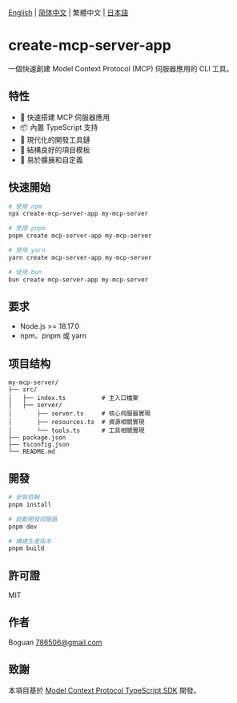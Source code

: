 [English](../README.md) | [简体中文](README_zh-CN.md) | 繁體中文 | [日本語](README_ja-JP.md)

# create-mcp-server-app

一個快速創建 Model Context Protocol (MCP) 伺服器應用的 CLI 工具。

## 特性

- 🚀 快速搭建 MCP 伺服器應用
- 📦 內置 TypeScript 支持
- 🔧 現代化的開發工具鏈
- 📝 結構良好的項目模板
- 🎯 易於擴展和自定義

## 快速開始

```bash
# 使用 npm
npx create-mcp-server-app my-mcp-server

# 使用 pnpm
pnpm create mcp-server-app my-mcp-server

# 使用 yarn
yarn create mcp-server-app my-mcp-server

# 使用 bun
bun create mcp-server-app my-mcp-server
```

## 要求

- Node.js >= 18.17.0
- npm、pnpm 或 yarn

## 项目结构

```
my-mcp-server/
├── src/
│   ├── index.ts          # 主入口檔案
│   ├── server/
│       ├── server.ts     # 核心伺服器實現
│       ├── resources.ts  # 資源相關實現
│       └── tools.ts      # 工具相關實現
├── package.json
├── tsconfig.json
└── README.md
```

## 開發

```bash
# 安裝依賴
pnpm install

# 啟動開發伺服器
pnpm dev

# 構建生產版本
pnpm build
```

## 許可證

MIT

## 作者

Boguan <786506@gmail.com>

## 致謝

本項目基於 [Model Context Protocol TypeScript SDK](https://github.com/modelcontextprotocol/typescript-sdk) 開發。